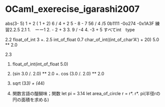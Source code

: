 # OCaml_exerecise_igarashi2007
abs(3- 5)
1 + 2 
( 1 + 2)
6 / 4 + 2
5 - 8 - 7
56 / 4 /5
0b1111
-0o274
-0x1A3F
練習2.2.5
2.1
1.　ーー1 
2. - 2 + 3 
3. 9 / -4
4. -3 + 5
すべてint　type

2.2
float_of_int 3 +. 2.5
int_of_float 0.7
char_of_int((int_of_char'A') + 20)
5.0 ** 2.0

2.3
1. float_of_int(int_of_float 5.0)
2. (sin 3.0 /. 2.0) ** 2.0 +. cos (3.0 /. 2.0) ** 2.0
3. sqrt (3*3) + (4*4)

3. 関数言語の醍醐味；関数
let pi = 3.14
let area_of_circle r = r*. r*. pi(半径rの円の面積を求める)

